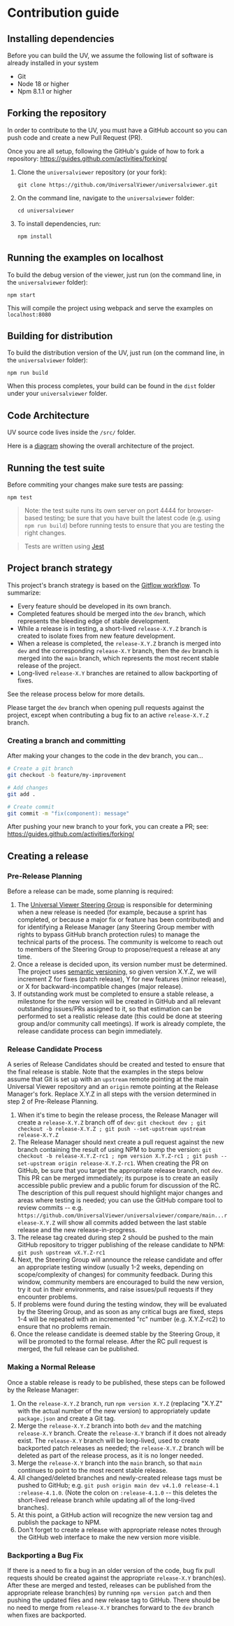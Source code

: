 # Contribution guide

## Installing dependencies

Before you can build the UV, we assume the following list of software is already installed in your system

- Git
- Node 18 or higher
- Npm 8.1.1 or higher

## Forking the repository

In order to contribute to the UV, you must have a GitHub account so you can push code and create a new Pull Request (PR).

Once you are all setup, following the GitHub's guide of how to fork a repository: https://guides.github.com/activities/forking/

1. Clone the `universalviewer` repository (or your fork):

   `git clone https://github.com/UniversalViewer/universalviewer.git`

1. On the command line, navigate to the `universalviewer` folder:

   `cd universalviewer`

1. To install dependencies, run:

   `npm install`

## Running the examples on localhost

To build the debug version of the viewer, just run (on the command line, in the `universalviewer` folder):

    npm start

This will compile the project using webpack and serve the examples on `localhost:8080`

## Building for distribution

To build the distribution version of the UV, just run (on the command line, in the `universalviewer` folder):

    npm run build

When this process completes, your build can be found in the `dist` folder under your `universalviewer` folder.

## Code Architecture

UV source code lives inside the `/src/` folder.

Here is a [diagram](https://docs.google.com/drawings/d/1i484Jd32FoLwtE5uvkBA6l5LV-DioSOZDIWD0WfhWl8/edit?usp=sharing) showing the overall architecture of the project.

## Running the test suite

Before commiting your changes make sure tests are passing:

```
npm test
```

> Note: the test suite runs its own server on port 4444 for browser-based testing; be sure that you have built the latest code (e.g. using `npm run build`) before running tests to ensure that you are testing the right changes.

> Tests are written using [Jest](https://jestjs.io/)

## Project branch strategy

This project's branch strategy is based on the [Gitflow workflow](https://www.atlassian.com/git/tutorials/comparing-workflows/gitflow-workflow). To summarize:

- Every feature should be developed in its own branch.
- Completed features should be merged into the `dev` branch, which represents the bleeding edge of stable development.
- While a release is in testing, a short-lived `release-X.Y.Z` branch is created to isolate fixes from new feature development.
- When a release is completed, the `release-X.Y.Z` branch is merged into `dev` and the corresponding `release-X.Y` branch, then the `dev` branch is merged into the `main` branch, which represents the most recent stable release of the project.
- Long-lived `release-X.Y` branches are retained to allow backporting of fixes.

See the release process below for more details.

Please target the `dev` branch when opening pull requests against the project, except when contributing a bug fix to an active `release-X.Y.Z` branch.

### Creating a branch and committing

After making your changes to the code in the dev branch, you can...

```bash
# Create a git branch
git checkout -b feature/my-improvement

# Add changes
git add .

# Create commit
git commit -m "fix(component): message"
```

After pushing your new branch to your fork, you can create a PR; see: https://guides.github.com/activities/forking/

## Creating a release

### Pre-Release Planning

Before a release can be made, some planning is required:

1. The [Universal Viewer Steering Group](https://github.com/UniversalViewer/universalviewer/wiki/Steering-Group) is responsible for determining when a new release is needed (for example, because a sprint has completed, or because a major fix or feature has been contributed) and for identifying a Release Manager (any Steering Group member with rights to bypass GitHub branch protection rules) to manage the technical parts of the process. The community is welcome to reach out to members of the Steering Group to propose/request a release at any time.
2. Once a release is decided upon, its version number must be determined. The project uses [semantic versioning](https://semver.org/), so given version X.Y.Z, we will increment Z for fixes (patch release), Y for new features (minor release), or X for backward-incompatible changes (major release).
3. If outstanding work must be completed to ensure a stable release, a milestone for the new version will be created in GitHub and all relevant outstanding issues/PRs assigned to it, so that estimation can be performed to set a realistic release date (this could be done at steering group and/or community call meetings). If work is already complete, the release candidate process can begin immediately.

### Release Candidate Process

A series of Release Candidates should be created and tested to ensure that the final release is stable. Note that the examples in the steps below assume that Git is set up with an `upstream` remote pointing at the main Universal Viewer repository and an `origin` remote pointing at the Release Manager's fork. Replace X.Y.Z in all steps with the version determined in step 2 of Pre-Release Planning.

1. When it's time to begin the release process, the Release Manager will create a `release-X.Y.Z` branch off of `dev`: `git checkout dev ; git checkout -b release-X.Y.Z ; git push --set-upstream upstream release-X.Y.Z`
2. The Release Manager should next create a pull request against the new branch containing the result of using NPM to bump the version: `git checkout -b release-X.Y.Z-rc1 ; npm version X.Y.Z-rc1 ; git push --set-upstream origin release-X.Y.Z-rc1`. When creating the PR on GitHub, be sure that you target the appropriate release branch, not `dev`. This PR can be merged immediately; its purpose is to create an easily accessible public preview and a public forum for discussion of the RC. The description of this pull request should highlight major changes and areas where testing is needed; you can use the GitHub compare tool to review commits -- e.g. `https://github.com/UniversalViewer/universalviewer/compare/main...release-X.Y.Z` will show all commits added between the last stable release and the new release-in-progress.
3. The release tag created during step 2 should be pushed to the main GitHub repository to trigger publishing of the release candidate to NPM: `git push upstream vX.Y.Z-rc1`
4. Next, the Steering Group will announce the release candidate and offer an appropriate testing window (usually 1-2 weeks, depending on scope/complexity of changes) for community feedback. During this window, community members are encouraged to build the new version, try it out in their environments, and raise issues/pull requests if they encounter problems.
5. If problems were found during the testing window, they will be evaluated by the Steering Group, and as soon as any critical bugs are fixed, steps 1-4 will be repeated with an incremented "rc" number (e.g. X.Y.Z-rc2) to ensure that no problems remain.
6. Once the release candidate is deemed stable by the Steering Group, it will be promoted to the formal release. After the RC pull request is merged, the full release can be published.

### Making a Normal Release

Once a stable release is ready to be published, these steps can be followed by the Release Manager:

1. On the `release-X.Y.Z` branch, run `npm version X.Y.Z` (replacing "X.Y.Z" with the actual number of the new version) to appropriately update `package.json` and create a Git tag.
2. Merge the `release-X.Y.Z` branch into both `dev` and the matching `release-X.Y` branch. Create the `release-X.Y` branch if it does not already exist. The `release-X.Y` branch will be long-lived, used to create backported patch releases as needed; the `release-X.Y.Z` branch will be deleted as part of the release process, as it is no longer needed.
3. Merge the `release-X.Y` branch into the `main` branch, so that `main` continues to point to the most recent stable release.
4. All changed/deleted branches and newly-created release tags must be pushed to GitHub; e.g. `git push origin main dev v4.1.0 release-4.1 :release-4.1.0`. (Note the colon on `:release-4.1.0` -- this deletes the short-lived release branch while updating all of the long-lived branches).
5. At this point, a GitHub action will recognize the new version tag and publish the package to NPM.
6. Don't forget to create a release with appropriate release notes through the GitHub web interface to make the new version more visible.

### Backporting a Bug Fix

If there is a need to fix a bug in an older version of the code, bug fix pull requests should be created against the appropriate `release-X.Y` branch(es). After these are merged and tested, releases can be published from the appropriate release branch(es) by running `npm version patch` and then pushing the updated files and new release tag to GitHub. There should be no need to merge from `release-X.Y` branches forward to the `dev` branch when fixes are backported.
